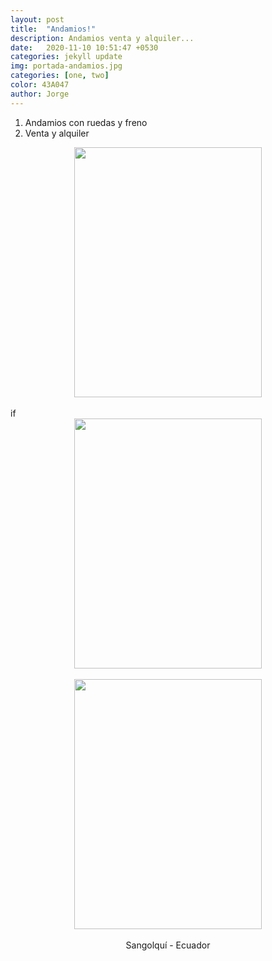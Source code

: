 ```yaml
---
layout: post
title:  "Andamios!"
description: Andamios venta y alquiler...
date:   2020-11-10 10:51:47 +0530
categories: jekyll update
img: portada-andamios.jpg
categories: [one, two]
color: 43A047
author: Jorge
---
```

1. Andamios con ruedas y freno
2. Venta y alquiler

<center>
<img src="https://raw.githubusercontent.com/Jorge-onofa/karna/gh-pages/images/andamios1.jpg" width="300" height="400" />
</center>
<br>if
<center>
<img src="https://raw.githubusercontent.com/Jorge-onofa/karna/gh-pages/images/andamiosp.gif" width="300" height="400" />
</center>
<br>
<center>
<img src="https://raw.githubusercontent.com/Jorge-onofa/karna/gh-pages/images/andamios5.jpg" width="300" height="400" />
</center>
<br>
<center>
Sangolquí - Ecuador
</center>
